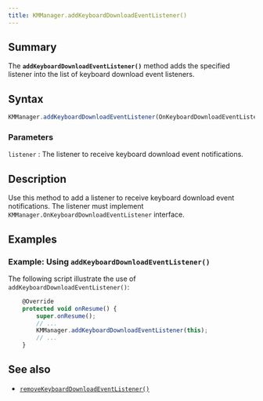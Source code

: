 ```yaml
---
title: KMManager.addKeyboardDownloadEventListener()
---
```


## Summary

The **`addKeyboardDownloadEventListener()`** method adds the specified
listener into the list of keyboard download event listeners.

## Syntax

``` javascript
KMManager.addKeyboardDownloadEventListener(OnKeyboardDownloadEventListener listener)
```

### Parameters

`listener`
:   The listener to receive keyboard download event notifications.

## Description

Use this method to add a listener to receive keyboard download event
notifications. The listener must implement
`KMManager.OnKeyboardDownloadEventListener` interface.

## Examples

### Example: Using `addKeyboardDownloadEventListener()`

The following script illustrate the use of
`addKeyboardDownloadEventListener()`:

``` javascript
    @Override
    protected void onResume() {
        super.onResume();
        // ...
        KMManager.addKeyboardDownloadEventListener(this);
        // ...
    }
```

## See also

-   [`removeKeyboardDownloadEventListener()`](removeKeyboardDownloadEventListener)
